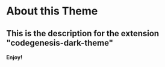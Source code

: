 # About this Theme
## This is the description for the extension "codegenesis-dark-theme"

**Enjoy!**
